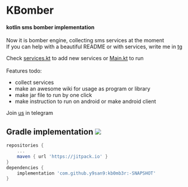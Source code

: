 # KBomber
#### kotlin sms bomber implementation
Now it is bomber engine, collecting sms services at the moment<br>
If you can help with a beautiful README or with services, write me in [tg] <br>

Check [services.kt] to add new services or [Main.kt] to run<br><br>
Features todo:
- collect services
- make an awesome wiki for usage as program or library
- make jar file to run by one click
- make instruction to run on android or make android client

Join [us] in telegram

## Gradle implementation [![](https://jitpack.io/v/y9san9/kb0mb3r.svg)](https://jitpack.io/#y9san9/kb0mb3r)
```gradle
repositories {
    ...
    maven { url 'https://jitpack.io' }
}
dependencies {
    implementation 'com.github.y9san9:kb0mb3r:-SNAPSHOT'
}
```

[us]: https://t.me/kb0mb3r
[services.kt]: https://github.com/y9san9/kb0mb3r/blob/master/src/main/kotlin/com/y9san9/b0mb3r/service/services.kt
[Main.kt]: https://github.com/y9san9/kb0mb3r/blob/master/src/main/kotlin/com/y9san9/b0mb3r/Main.kt
[tg]: https://t.me/y9san9

